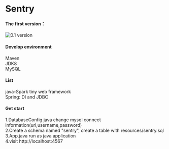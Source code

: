 # Sentry
#### The first version：  
![0.1 version](http://7xkghz.com1.z0.glb.clouddn.com/20161014_sentry.jpg)  

#### Develop environment  
Maven  
JDK8  
MySQL  

#### List    
java-Spark tiny web framework  
Spring: DI and JDBC

#### Get start   
1.DatabaseConfig.java change mysql connect information(url,username,password)  
2.Create a schema named "sentry", create a table with resources/sentry.sql  
3.App.java run as java application  
4.visit http://localhost:4567
